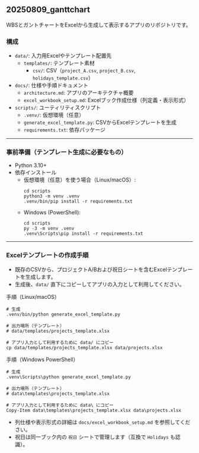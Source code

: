 ## 20250809_ganttchart

WBSとガントチャートをExcelから生成して表示するアプリのリポジトリです。

### 構成
- `data/`: 入力用Excelやテンプレート配置先
  - `templates/`: テンプレート素材
    - `csv/`: CSV（`project_A.csv`, `project_B.csv`, `holidays_template.csv`）
- `docs/`: 仕様や手順ドキュメント
  - `architecture.md`: アプリのアーキテクチャ概要
  - `excel_workbook_setup.md`: Excelブック作成仕様（列定義・表示形式）
- `scripts/`: ユーティリティスクリプト
  - `.venv/`: 仮想環境（任意）
  - `generate_excel_template.py`: CSVからExcelテンプレートを生成
  - `requirements.txt`: 依存パッケージ

---

### 事前準備（テンプレート生成に必要なもの）
- Python 3.10+
- 依存インストール
  - 仮想環境（任意）を使う場合（Linux/macOS）:
    ```
    cd scripts
    python3 -m venv .venv
    .venv/bin/pip install -r requirements.txt
    ```
  - Windows (PowerShell):
    ```
    cd scripts
    py -3 -m venv .venv
    .venv\Scripts\pip install -r requirements.txt
    ```

---

### Excelテンプレートの作成手順
- 既存のCSVから、プロジェクトA/Bおよび祝日シートを含むExcelテンプレートを生成します。
- 生成後、`data/` 直下にコピーしてアプリの入力として利用してください。

手順（Linux/macOS）
```
# 生成
.venv/bin/python generate_excel_template.py

# 出力場所（テンプレート）
# data/templates/projects_template.xlsx

# アプリ入力として利用するために data/ にコピー
cp data/templates/projects_template.xlsx data/projects.xlsx
```

手順（Windows PowerShell）
```
# 生成
.venv\Scripts\python generate_excel_template.py

# 出力場所（テンプレート）
# data\templates\projects_template.xlsx

# アプリ入力として利用するために data\ にコピー
Copy-Item data\templates\projects_template.xlsx data\projects.xlsx
```

- 列仕様や表示形式の詳細は `docs/excel_workbook_setup.md` を参照してください。
- 祝日は同一ブック内の `祝日` シートで管理します（互換で `Holidays` も認識）。

